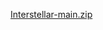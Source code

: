 [Interstellar-main.zip](https://github.com/LiveDucko/Lol-Interstellar/files/14471868/Interstellar-main.zip)
